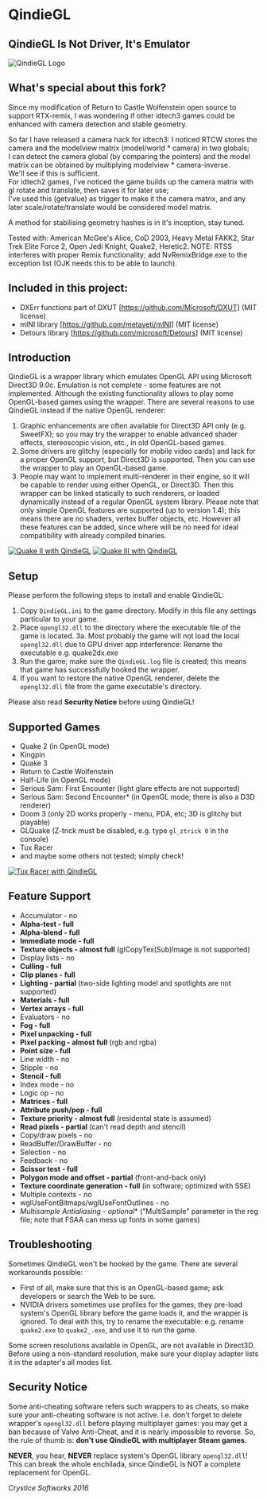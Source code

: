 # QindieGL
## QindieGL Is Not Driver, It's Emulator

![QindieGL Logo](logo/QIndieGL-Logo-small.png?raw=true)

## What's special about this fork?

Since my modification of Return to Castle Wolfenstein open source to support RTX-remix, I was wondering if other idtech3 games could be enhanced with camera detection and stable geometry.

So far I have released a camera hack for idtech3: I noticed RTCW stores the camera and the modelview matrix (model/world * camera) in two globals;<br/>
I can detect the camera global (by comparing the pointers) and the model matrix can be obtained by multiplying modelview * camera-inverse.<br/>
We'll see if this is sufficient.<br/>
For idtech2 games, I've noticed the game builds up the camera matrix with gl rotate and translate, then saves it for later use;<br/>
I've used this (getvalue) as trigger to make it the camera matrix, and any later scale/rotate/translate would be considered model matrix.

A method for stabilising geometry hashes is in it's inception, stay tuned.

Tested with: American McGee's Alice, CoD 2003, Heavy Metal FAKK2, Star Trek Elite Force 2, Open Jedi Knight, Quake2, Heretic2.
NOTE: RTSS interferes with proper Remix functionality; add NvRemixBridge.exe to the exception list (OJK needs this to be able to launch).

## Included in this project:

- DXErr functions part of DXUT [https://github.com/Microsoft/DXUT] (MIT license)
- mINI library [https://github.com/metayeti/mINI] (MIT license)
- Detours library [https://github.com/microsoft/Detours] (MIT license)

## Introduction

QindieGL is a wrapper library which emulates OpenGL API using Microsoft Direct3D 9.0c. Emulation is not complete - some features are not implemented. Although the existing functionality allows to play some OpenGL-based games using the wrapper. There are several reasons to use QindieGL instead if the native OpenGL renderer:

1. Graphic enhancements are often available for Direct3D API only (e.g. SweetFX); so you may try the wrapper to enable advanced shader effects, stereoscopic vision, etc., in old OpenGL-based games.
2. Some drivers are glitchy (especially for mobile video cards) and lack for a proper OpenGL support, but Direct3D is supported. Then you can use the wrapper to play an OpenGL-based game.
3. People may want to implement multi-renderer in their engine, so it will be capable to render using either OpenGL, or Direct3D. Then this wrapper can be linked statically to such renderers, or loaded dynamically instead of a regular OpenGL system library. Please note that only simple OpenGL features are supported (up to version 1.4); this means there are no shaders, vertex buffer objects, etc. However all these features can be added, since where will be no need for ideal compatibility with already compiled binaries.

[![Quake II with QindieGL](https://cloud.githubusercontent.com/assets/20521208/20456521/d9c1e7ae-aeaa-11e6-99f7-d972bc49dbf0.jpg?raw=true)](https://cloud.githubusercontent.com/assets/20521208/20456526/d9dfa41a-aeaa-11e6-8d30-5973df9cf778.jpg) [![Quake III with QindieGL](https://cloud.githubusercontent.com/assets/20521208/20456522/d9c2621a-aeaa-11e6-8041-dd9af8798389.jpg?raw=true)](https://cloud.githubusercontent.com/assets/20521208/20456523/d9c49ab2-aeaa-11e6-8f9b-a33899f66c3c.jpg)

## Setup

Please perform the following steps to install and enable QindieGL:

1. Copy `QindieGL.ini` to the game directory. Modify in this file any settings particular to your game.
2. Place `opengl32.dll` to the directory where the executable file of the game is located.
3a. Most probably the game will not load the local `opengl32.dll` due to GPU driver app interference: Rename the executable e.g. quake2dx.exe
3. Run the game; make sure the `QindieGL.log` file is created; this means that game has successfully hooked the wrapper.
4. If you want to restore the native OpenGL renderer, delete the `opengl32.dll` file from the game executable's directory.

Please also read **Security Notice** before using QindieGL!

## Supported Games
- Quake 2 (in OpenGL mode)
- Kingpin
- Quake 3
- Return to Castle Wolfenstein
- Half-Life (in OpenGL mode)
- Serious Sam: First Encounter (light glare effects are not supported)
- Serious Sam: Second Encounter* (in OpenGL mode; there is also a D3D renderer)
- Doom 3 (only 2D works properly - menu, PDA, etc; 3D is glitchy but playable)
- GLQuake (Z-trick must be disabled, e.g. type `gl_ztrick 0` in the console)
- Tux Racer
- and maybe some others not tested; simply check!

[![Tux Racer with QindieGL](https://cloud.githubusercontent.com/assets/20521208/20456524/d9dafd16-aeaa-11e6-90d2-2d0dbee4e06a.jpg?raw=true)](https://cloud.githubusercontent.com/assets/20521208/20456525/d9db1940-aeaa-11e6-89c2-bef4e211cc3a.jpg)

## Feature Support
- Accumulator - no
- **Alpha-test - full**
- **Alpha-blend - full**
- **Immediate mode - full**
- **Texture objects - almost full** (glCopyTex(Sub)Image is not supported)
- Display lists - no
- **Culling - full**
- **Clip planes - full**
- **Lighting - partial** (two-side lighting model and spotlights are not supported)
- **Materials - full**
- **Vertex arrays - full**
- Evaluators - no
- **Fog - full**
- **Pixel unpacking - full**
- **Pixel packing - almost full** (rgb and rgba)
- **Point size - full**
- Line width - no
- Stipple - no
- **Stencil - full**
- Index mode - no
- Logic op - no
- **Matrices - full**
- **Attribute push/pop - full**
- **Texture priority - almost full** (residental state is assumed)
- **Read pixels - partial** (can't read depth and stencil)
- Copy/draw pixels - no
- ReadBuffer/DrawBuffer - no
- Selection - no
- Feedback - no
- **Scissor test - full**
- **Polygon mode and offset - partial** (front-and-back only)
- **Texture coordinate generation - full** (in software; optimized with SSE)
- Multiple contexts - no
- wglUseFontBitmaps/wglUseFontOutlines - no
- *Multisample Antialiasing - optional** ("MultiSample" parameter in the reg file; note that FSAA can mess up fonts in some games)

## Troubleshooting

Sometimes QindieGL won't be hooked by the game. There are several workarounds possible:
- First of all, make sure that this is an OpenGL-based game; ask developers or search the Web to be sure.
- NVIDIA drivers sometimes use profiles for the games; they pre-load system's OpenGL library before the game loads it, and the wrapper is ignored. To deal with this, try to rename the executable: e.g. rename `quake2.exe` to `quake2_.exe`, and use it to run the game.

Some screen resolutions available in OpenGL, are not available in Direct3D. Before using a non-standard resolution, make sure your display adapter lists it in the adapter's all modes list.

## Security Notice

Some anti-cheating software refers such wrappers to as cheats, so make sure your anti-cheating software is not active. I.e. don't forget to delete wrapper's `opengl32.dll` before playing multiplayer games: you may get a ban because of Valve Anti-Cheat, and it is nearly impossible to reverse. So, the rule of thumb is: **don't use QindieGL with multiplayer Steam games**.

**NEVER**, you hear, **NEVER** replace system's OpenGL library `opengl32.dll`! This can break the whole enchilada, since QindieGL is NOT a complete replacement for OpenGL.

*Crystice Softworks*
*2016*
